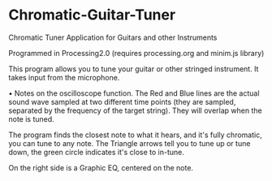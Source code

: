 Chromatic-Guitar-Tuner
======================

Chromatic Tuner Application for Guitars and other Instruments

Programmed in Processing2.0  (requires processing.org and minim.js library)

This program allows you to tune your guitar or other stringed instrument.  It takes input from the microphone.

• Notes on the oscilloscope function.
	The Red and Blue lines are the actual sound wave sampled at two different time points
  (they are sampled, separated by the frequency of the target string).
	They will overlap when the note is tuned.


The program finds the closest note to what it hears, and it's fully chromatic, you can tune to any note.
The Triangle arrows tell you to tune up or tune down, the green circle indicates it's close to in-tune.

On the right side is a Graphic EQ, centered on the note.
